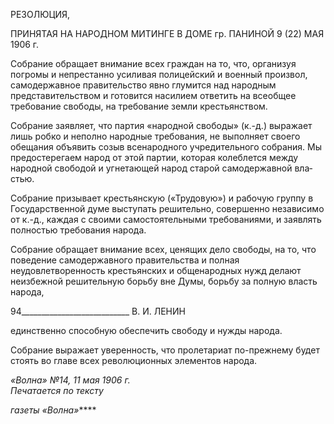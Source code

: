 РЕЗОЛЮЦИЯ,

ПРИНЯТАЯ НА НАРОДНОМ МИТИНГЕ В ДОМЕ гр. ПАНИНОЙ 9 (22) МАЯ 1906 г.

Собрание обращает внимание всех граждан на то, что, организуя погромы и непре­станно усиливая полицейский и военный произвол, самодержавное правительство явно глумится над народным представительством и готовится насилием ответить на всеоб­щее требование свободы, на требование земли крестьянством.

Собрание заявляет, что партия «народной свободы» (к.-д.) выражает лишь робко и неполно народные требования, не выполняет своего обещания объявить созыв всена­родного учредительного собрания. Мы предостерегаем народ от этой партии, которая колеблется между народной свободой и угнетающей народ старой самодержавной вла­стью.

Собрание призывает крестьянскую («Трудовую») и рабочую группу в Государствен­ной думе выступать решительно, совершенно независимо от к.-д., каждая с своими са­мостоятельными требованиями, и заявлять полностью требования народа.

Собрание обращает внимание всех, ценящих дело свободы, на то, что поведение са­модержавного правительства и полная неудовлетворенность крестьянских и общена­родных нужд делают неизбежной решительную борьбу вне Думы, борьбу за полную власть народа,

  

94___________________________ В. И. ЛЕНИН

единственно способную обеспечить свободу и нужды народа.

Собрание выражает уверенность, что пролетариат по-прежнему будет стоять во гла­ве всех революционных элементов народа.

_«Волна» №14, 11 мая 1906 г.                                                                Печатается по тексту_

_газеты «Волна»_****